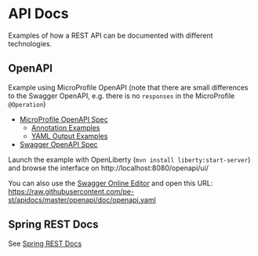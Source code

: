 # API Docs

Examples of how a REST API can be documented with different technologies. 

## OpenAPI

Example using MicroProfile OpenAPI (note that there are small differences to the Swagger OpenAPI,
e.g. there is no `responses` in the MicroProfile `@Operation`)

- [MicroProfile OpenAPI Spec](https://github.com/eclipse/microprofile-open-api/blob/master/spec/src/main/asciidoc/microprofile-openapi-spec.adoc#operation)
    - [Annotation Examples](https://github.com/eclipse/microprofile-open-api/wiki/Annotation-Samples)
    - [YAML Output Examples](https://github.com/eclipse/microprofile-open-api/wiki/Static-File-Samples)
- [Swagger OpenAPI Spec](https://github.com/eclipse/microprofile-open-api/blob/master/spec/src/main/asciidoc/microprofile-openapi-spec.adoc)

Launch the example with OpenLiberty (`mvn install liberty:start-server`)
and browse the interface on http://localhost:8080/openapi/ui/

You can also use the [Swagger Online Editor](https://editor.swagger.io)
and open this URL: https://raw.githubusercontent.com/pe-st/apidocs/master/openapi/doc/openapi.yaml


## Spring REST Docs

See [Spring REST Docs](spring-restdocs/README.md)
